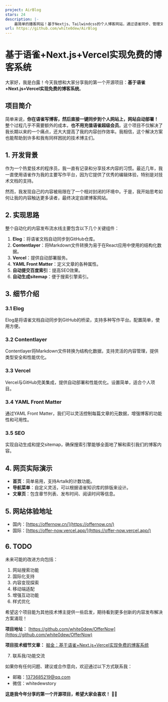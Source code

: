 ```yaml
---
project: AirBlog
stars: 24
description: |-
    最简单的播客网站！基于Nextjs、Tailwindcss的个人博客网站，通过语雀同步、管理文档，方便耐用。
url: https://github.com/white0dew/AirBlog
---
```


# 基于语雀+Next.js+Vercel实现免费的博客系统

大家好，我是白露！今天我想和大家分享我的第一个开源项目：**基于语雀+Next.js+Vercel实现免费的博客系统**。

## 项目简介

简单来说，**你在语雀写博客，然后直接一键同步到个人网站上，网站自动部署！** 整个过程几乎不需要额外的成本，**也不用充值语雀超级会员**。这个项目不仅解决了我长期以来的一个痛点，还大大提高了我的内容创作效率。我相信，这个解决方案也能帮助到许多和我有同样困扰的技术博主们。

## 1. 开发背景

作为一个热爱技术的程序员，我一直有记录和分享技术内容的习惯。最近几年，我一直使用语雀作为我的主要写作平台，因为它提供了优秀的编辑体验，特别是对技术文档的支持。

然而，我发现自己的内容被局限在了一个相对封闭的环境中。于是，我开始思考如何让我的内容触达更多读者，最终决定自建博客网站。

## 2. 实现思路

整个自动化的内容发布流水线主要包含以下几个关键组件：

1. **Elog**：将语雀文档自动同步到GitHub仓库。
2. **Contentlayer**：将Markdown文件转换为易于在React应用中使用的结构化数据。
3. **Vercel**：提供自动部署服务。
4. **YAML Front Matter**：定义文章的各种属性。
5. **自动提交百度索引**：提高SEO效果。
6. **自动生成sitemap**：便于搜索引擎索引。

## 3. 细节介绍

### 3.1 Elog

Elog是将语雀文档自动同步到GitHub的桥梁，支持多种写作平台。配置简单，使用方便。

### 3.2 Contentlayer

Contentlayer将Markdown文件转换为结构化数据，支持灵活的内容管理，提供类型安全和性能优化。

### 3.3 Vercel

Vercel与GitHub完美集成，提供自动部署和性能优化。设置简单，适合个人项目。

### 3.4 YAML Front Matter

通过YAML Front Matter，我们可以灵活控制每篇文章的元数据，增强博客的功能性和可用性。

### 3.5 SEO

实现自动生成和提交sitemap，确保搜索引擎能够全面地了解和索引我们的博客内容。

## 4. 网页实际演示

- **首页**：简单易用，支持Artalk的计数功能。
- **导航菜单**：自定义灵活，可以根据语雀知识库的排版来设计。
- **文章页**：包含章节列表、发布时间、阅读时间等信息。

## 5. 网站体验地址

- 国内：[https://offernow.cn/](https://offernow.cn/)
- 国际：[https://offer-now.vercel.app/](https://offer-now.vercel.app/)

## 6. TODO

未来可能的改进方向包括：

1. 网站搜索功能
2. 国际化支持
3. 内容变现探索
4. 移动端适配
5. 增强互动功能
6. 样式优化

希望这个项目能为其他技术博主提供一些启发，期待看到更多创新的内容发布解决方案涌现！

**项目地址：** [https://github.com/white0dew/OfferNow](https://github.com/white0dew/OfferNow)

**项目技术细节文章：**
[掘金：基于语雀+Next.js+Vercel实现免费的博客系统](https://juejin.cn/post/7390671667313934355)

7. 联系我/功能交流

如果你有任何问题、建议或合作意向，欢迎通过以下方式联系我：

- 邮箱：1373685219@qq.com
- 微信：whitedewstory

**这是我今年分享的第一个开源项目，希望大家会喜欢！** 🎇🎇

